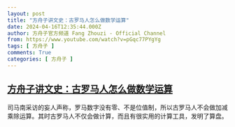 ```yaml
---
layout: post
title: "方舟子讲文史：古罗马人怎么做数学运算"
date: 2024-04-16T12:35:44.000Z
author: 方舟子官方频道 Fang Zhouzi - Official Channel
from: https://www.youtube.com/watch?v=pGqc77PYgYg
tags: [ 方舟子 ]
comments: True
categories: [ 方舟子 ]
---
```

<!--1713270944000-->
[方舟子讲文史：古罗马人怎么做数学运算](https://www.youtube.com/watch?v=pGqc77PYgYg)
------

<div>
司马南采访的妄人声称，罗马数字没有零、不是位值制，所以古罗马人不会做加减乘除运算。其时古罗马人不仅会做计算，而且有很实用的计算工具，发明了算盘。
</div>
